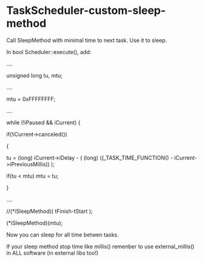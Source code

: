 # TaskScheduler-custom-sleep-method
Call SleepMethod with minimal time to next task. Use it to sleep.

In bool Scheduler::execute(), add:

....

unsigned long tu, mtu;

....

mtu = 0xFFFFFFFF;

....

while (!iPaused && iCurrent) {


if(!iCurrent->canceled())

{

  tu = (long) iCurrent->iDelay - ( (long) ((_TASK_TIME_FUNCTION() - iCurrent->iPreviousMillis)) );
  
  if(tu < mtu) mtu = tu;
  
}    

....

//(*iSleepMethod)( tFinish-tStart );

(*iSleepMethod)(mtu);


Now you can sleep for all time betwen tasks.

If your sleep method stop time like millis() remenber to use external_millis() in ALL software (in external libs too!)

